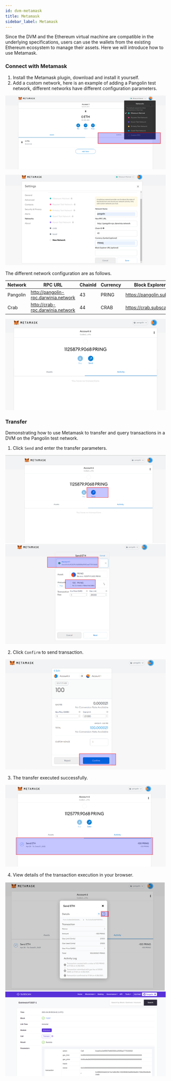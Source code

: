 ```yaml
---
id: dvm-metamask
title: Metamask
sidebar_label: Metamask
---
```


Since the DVM and the Ethereum virtual machine are compatible in the underlying specifications, users can use the wallets from the existing Ethereum ecosystem to manage their assets. Here we will introduce how to use Metamask.

### Connect with Metamask

1. Install the Metamask plugin, download and install it yourself. 
2. Add a custom network, here is an example of adding a Pangolin test network, different networks have different configuration parameters.

![dvm](assets/dvm/metamask/m0.png)

![dvm](assets/dvm/metamask/m1.png)

The different network configuration are as follows.

| Network  | RPC URL                             | ChainId | Currency| Block Explorer URL |
| ---------| ------------------------------------ | -------| --------|---------- |
| Pangolin | http://pangolin-rpc.darwinia.network | 43     | PRING   | https://pangolin.subscan.io/ |
| Crab     | http://crab-rpc.darwinia.network     | 44     | CRAB   | https://crab.subscan.io/      |   

![dvm](assets/dvm/metamask/m2.png)

### Transfer

Demonstrating how to use Metamask to transfer and query transactions in a DVM on the Pangolin test network.

1. Click `Send` and enter the transfer parameters. 

![dvm](assets/dvm/metamask/m3.png)
![dvm](assets/dvm/metamask/m4.png)

2. Click `Confirm` to send transaction.

![dvm](assets/dvm/metamask/m5.png)

3. The transfer executed successfully.

![dvm](assets/dvm/metamask/m6.png)

4. View details of the transaction execution in your browser.

![dvm](assets/dvm/metamask/m7.png)
![dvm](assets/dvm/metamask/m8.png)

